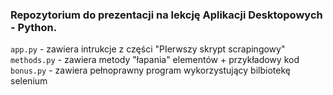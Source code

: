 ### Repozytorium do prezentacji na lekcję Aplikacji Desktopowych - Python.
`app.py` - zawiera intrukcje z części "PIerwszy skrypt scrapingowy"
`methods.py` - zawiera metody "łapania" elementów + przykładowy kod
`bonus.py` - zawiera pełnoprawny program wykorzystujący bilbiotekę selenium
